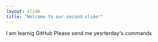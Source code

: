 ```yaml
---
layout: slide
title: "Welcome to our second slide!"
---
```

I am learnig GitHub 
Please send me yesrterday's commands
